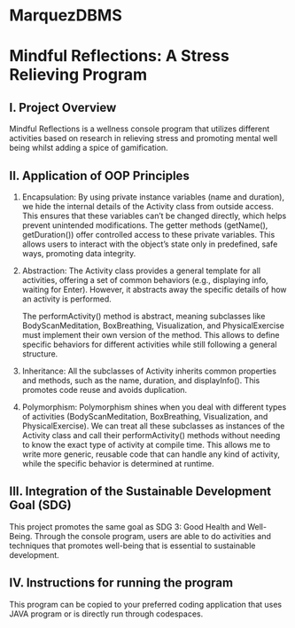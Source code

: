 # MarquezDBMS

# **Mindful Reflections: A Stress Relieving Program**

## I. Project Overview
Mindful Reflections is a wellness console program that utilizes different activities based on research in relieving stress and promoting mental well being whilst adding a spice of gamification.

## II. Application of OOP Principles


1. Encapsulation:
    By using private instance variables (name and duration), we hide the internal details of the Activity class from outside access. This ensures that these variables can’t be changed directly, which helps prevent unintended modifications. The getter methods (getName(), getDuration()) offer controlled access to these private variables. This allows users to interact with the object’s state only in predefined, safe ways, promoting data integrity.

2. Abstraction:
    The Activity class provides a general template for all activities, offering a set of common behaviors (e.g., displaying info, waiting for Enter). However, it abstracts away the specific details of how an activity is performed.
    
    The performActivity() method is abstract, meaning subclasses like BodyScanMeditation, BoxBreathing, Visualization, and PhysicalExercise must implement their own version of the method. This allows to define specific behaviors for different activities while still following a general structure.

3. Inheritance:
    All the subclasses of Activity inherits common properties and methods, such as the name, duration, and displayInfo(). This promotes code reuse and avoids duplication.

4. Polymorphism:
    Polymorphism shines when you deal with different types of activities (BodyScanMeditation, BoxBreathing, Visualization, and PhysicalExercise). We can treat all these subclasses as instances of the Activity class and call their performActivity() methods without needing to know the exact type of activity at compile time. This allows me to write more generic, reusable code that can handle any kind of activity, while the specific behavior is determined at runtime. 
    
## III. Integration of the Sustainable Development Goal (SDG)
This project promotes the same goal as SDG 3: Good Health and Well-Being. Through the console program, users are able to do activities and techniques that promotes well-being that is essential to sustainable development.

## IV. Instructions for running the program
This program can be copied to your preferred coding application that uses JAVA program or is directly run through codespaces.